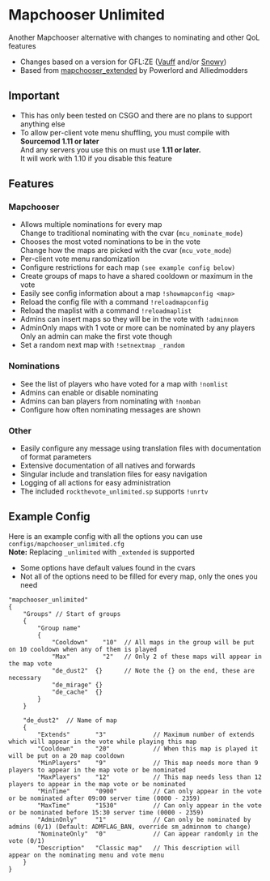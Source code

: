 # Mapchooser Unlimited
Another Mapchooser alternative with changes to nominating and other QoL features  
  
- Changes based on a version for GFL:ZE ([Vauff](https://github.com/Vauff/) and/or [Snowy](https://github.com/SnowyGFL))
- Based from [mapchooser_extended](https://forums.alliedmods.net/showthread.php?t=156974) by Powerlord and Alliedmodders

## Important
- This has only been tested on CSGO and there are no plans to support anything else  
- To allow per-client vote menu shuffling, you must compile with **Sourcemod 1.11 or later**  
And any servers you use this on must use **1.11 or later.**  
It will work with 1.10 if you disable this feature  

## Features
### Mapchooser
- Allows multiple nominations for every map  
Change to traditional nominating with the cvar (`mcu_nominate_mode`)
- Chooses the most voted nominations to be in the vote  
Change how the maps are picked with the cvar (`mcu_vote_mode`)  
- Per-client vote menu randomization
- Configure restrictions for each map `(see example config below)`
- Create groups of maps to have a shared cooldown or maximum in the vote  
- Easily see config information about a map `!showmapconfig <map>`
- Reload the config file with a command `!reloadmapconfig`  
- Reload the maplist with a command `!reloadmaplist`  
- Admins can insert maps so they will be in the vote with `!adminnom`  
- AdminOnly maps with 1 vote or more can be nominated by any players  
Only an admin can make the first vote though  
- Set a random next map with `!setnextmap _random`  

### Nominations
- See the list of players who have voted for a map with `!nomlist`  
- Admins can enable or disable nominating
- Admins can ban players from nominating with `!nomban`  
- Configure how often nominating messages are shown

### Other
- Easily configure any message using translation files with documentation of format parameters  
- Extensive documentation of all natives and forwards  
- Singular include and translation files for easy navigation  
- Logging of all actions for easy administration  
- The included `rockthevote_unlimited.sp` supports `!unrtv`  

## Example Config
Here is an example config with all the options you can use  
`configs/mapchooser_unlimited.cfg`  
**Note:** Replacing `_unlimited` with `_extended` is supported  

- Some options have default values found in the cvars  
- Not all of the options need to be filled for every map, only the ones you need


```
"mapchooser_unlimited"
{
    "Groups" // Start of groups
    {
        "Group name"
        {
            "Cooldown"    "10"  // All maps in the group will be put on 10 cooldown when any of them is played
            "Max"         "2"   // Only 2 of these maps will appear in the map vote
            "de_dust2"  {}      // Note the {} on the end, these are necessary
            "de_mirage" {}
            "de_cache"  {}
        }
    }
    
    "de_dust2"  // Name of map
    {
        "Extends"       "3"             // Maximum number of extends which will appear in the vote while playing this map
        "Cooldown"      "20"            // When this map is played it will be put on a 20 map cooldown
        "MinPlayers"    "9"             // This map needs more than 9 players to appear in the map vote or be nominated
        "MaxPlayers"    "12"            // This map needs less than 12 players to appear in the map vote or be nominated
        "MinTime"       "0900"          // Can only appear in the vote or be nominated after 09:00 server time (0000 - 2359)
        "MaxTime"       "1530"          // Can only appear in the vote or be nominated before 15:30 server time (0000 - 2359)
        "AdminOnly"     "1"             // Can only be nominated by admins (0/1) (Default: ADMFLAG_BAN, override sm_adminnom to change)
        "NominateOnly"  "0"             // Can appear randomly in the vote (0/1)
        "Description"   "Classic map"   // This description will appear on the nominating menu and vote menu
    }
}
```
